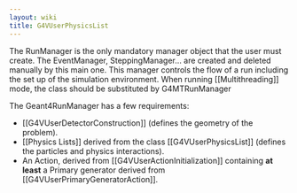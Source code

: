 ```yaml
---
layout: wiki
title: G4VUserPhysicsList
---
```

The RunManager is the only mandatory manager object that the user must create. The EventManager, SteppingManager… are created and deleted manually by this main one. This manager controls the flow of a run including the set up of the simulation environment. When running [[Multithreading]] mode, the class should be substituted by G4MTRunManager

The Geant4RunManager has a few requirements:
- [[G4VUserDetectorConstruction]] (defines the geometry of the problem).
- [[Physics Lists]] derived from the class [[G4VUserPhysicsList]] (defines the particles and physics interactions). 
- An Action, derived from [[G4VUserActionInitialization]] containing **at least** a Primary generator derived from [[G4VUserPrimaryGeneratorAction]].
